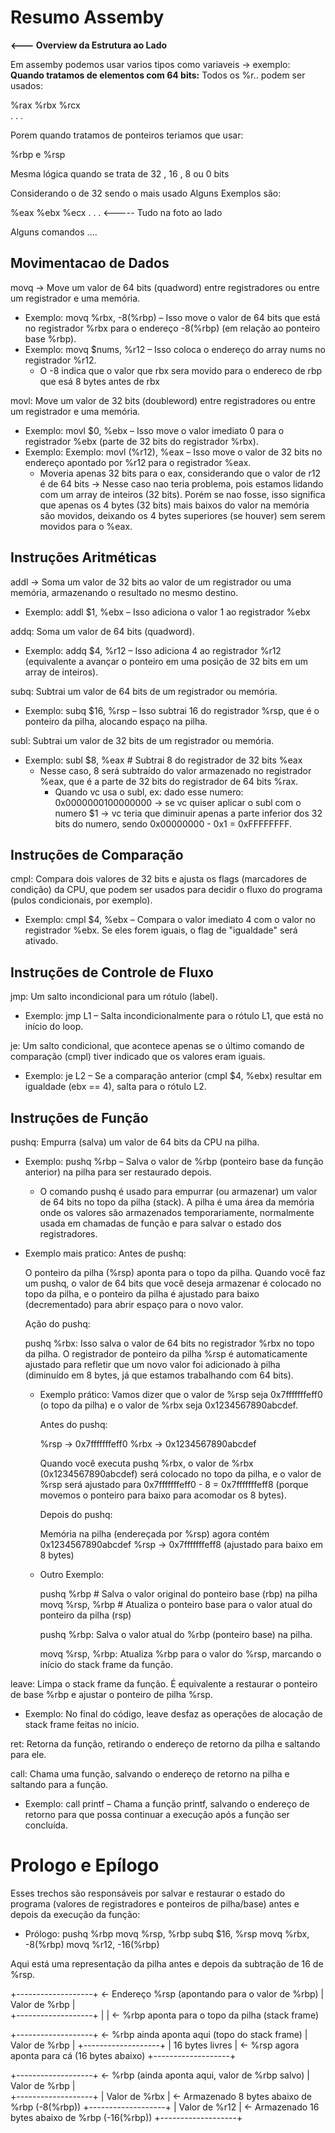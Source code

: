 # Resumo Assemby

__<--- Overview da Estrutura ao Lado__

Em assemby podemos usar varios tipos como variaveis -> exemplo:
__Quando tratamos de elementos com 64 bits:__
Todos os %r.. podem ser usados:

%rax
%rbx
%rcx    
.
.
.


Porem quando tratamos de ponteiros teriamos que usar:

%rbp e %rsp

Mesma lógica quando se trata de 32 , 16 , 8 ou 0 bits

Considerando o de 32 sendo o mais usado
Alguns Exemplos são:

%eax
%ebx
%ecx 
.
.
.
<----- Tudo na foto ao lado


Alguns comandos ....

## Movimentacao de Dados


movq ->  Move um valor de 64 bits (quadword) entre registradores ou entre um registrador e uma memória.
- Exemplo: movq %rbx, -8(%rbp) – Isso move o valor de 64 bits que está no registrador %rbx para o endereço -8(%rbp) (em relação ao ponteiro base %rbp).
- Exemplo: movq $nums, %r12 – Isso coloca o endereço do array nums no registrador %r12.
    - O -8 indica que o valor que rbx sera movido para o endereco de rbp que esá 8 bytes antes de rbx

movl: Move um valor de 32 bits (doubleword) entre registradores ou entre um registrador e uma memória.
- Exemplo: movl $0, %ebx – Isso move o valor imediato 0 para o registrador %ebx (parte de 32 bits do registrador %rbx).
- Exemplo: Exemplo: movl (%r12), %eax – Isso move o valor de 32 bits no endereço apontado por %r12 para o registrador %eax.
    - Moveria apenas 32 bits para o eax, considerando que o valor de r12 é de 64 bits -> Nesse caso nao teria problema, pois estamos lidando com um array de inteiros (32 bits). Porém se nao fosse, isso significa que apenas os 4 bytes (32 bits) mais baixos do valor na memória são movidos, deixando os 4 bytes superiores (se houver) sem serem movidos para o %eax.

## Instruções Aritméticas


addl -> Soma um valor de 32 bits ao valor de um registrador ou uma memória, armazenando o resultado no mesmo destino.

- Exemplo: addl $1, %ebx – Isso adiciona o valor 1 ao registrador %ebx

addq: Soma um valor de 64 bits (quadword).

- Exemplo: addq $4, %r12 – Isso adiciona 4 ao registrador %r12 (equivalente a avançar o ponteiro em uma posição de 32 bits em um array de inteiros).

subq: Subtrai um valor de 64 bits de um registrador ou memória.

- Exemplo: subq $16, %rsp – Isso subtrai 16 do registrador %rsp, que é o ponteiro da pilha, alocando espaço na pilha.

subl: Subtrai um valor de 32 bits de um registrador ou memória.

- Exemplo: subl $8, %eax   # Subtrai 8 do registrador de 32 bits %eax
    - Nesse caso, 8 será subtraído do valor armazenado no registrador %eax, que é a parte de 32 bits do registrador de 64 bits %rax.
        - Quando vc usa o subl, ex: dado esse numero: 0x0000000100000000 -> se vc quiser aplicar o subl com o numero $1 -> vc teria que diminuir apenas a parte inferior dos 32 bits do numero, sendo 0x00000000 - 0x1 = 0xFFFFFFFF. 



## Instruções de Comparação

cmpl: Compara dois valores de 32 bits e ajusta os flags (marcadores de condição) da CPU, que podem ser usados para decidir o fluxo do programa (pulos condicionais, por exemplo).

- Exemplo: cmpl $4, %ebx – Compara o valor imediato 4 com o valor no registrador %ebx. Se eles forem iguais, o flag de "igualdade" será ativado.



## Instruções de Controle de Fluxo

jmp: Um salto incondicional para um rótulo (label).

- Exemplo: jmp L1 – Salta incondicionalmente para o rótulo L1, que está no início do loop.


je: Um salto condicional, que acontece apenas se o último comando de comparação (cmpl) tiver indicado que os valores eram iguais.

- Exemplo: je L2 – Se a comparação anterior (cmpl $4, %ebx) resultar em igualdade (ebx == 4), salta para o rótulo L2.











## Instruções de Função

pushq: Empurra (salva) um valor de 64 bits da CPU na pilha.

- Exemplo: pushq %rbp – Salva o valor de %rbp (ponteiro base da função anterior) na pilha para ser restaurado depois.
    - O comando pushq é usado para empurrar (ou armazenar) um valor de 64 bits no topo da pilha (stack). A pilha é uma área da memória onde os valores são armazenados temporariamente, normalmente usada em chamadas de função e para salvar o estado dos registradores.

- Exemplo mais pratico:
    Antes de pushq:

    O ponteiro da pilha (%rsp) aponta para o topo da pilha.
    Quando você faz um pushq, o valor de 64 bits que você deseja armazenar é colocado no topo da pilha, e o ponteiro da pilha é ajustado para baixo (decrementado) para abrir espaço para o novo valor.

    Ação do pushq:

    pushq %rbx: Isso salva o valor de 64 bits no registrador %rbx no topo da pilha.
    O registrador de ponteiro da pilha %rsp é automaticamente ajustado para refletir que um novo valor foi adicionado à pilha (diminuído em 8 bytes, já que estamos trabalhando com 64 bits).

    - Exemplo prático: Vamos dizer que o valor de %rsp seja 0x7fffffffeff0 (o topo da pilha) e o valor de %rbx seja 0x1234567890abcdef.

        Antes do pushq:

        %rsp -> 0x7fffffffeff0
        %rbx -> 0x1234567890abcdef

        Quando você executa pushq %rbx, o valor de %rbx (0x1234567890abcdef) será colocado no topo da pilha, e o valor de %rsp será ajustado para 0x7fffffffeff0 - 8 = 0x7fffffffeff8 (porque movemos o ponteiro para baixo para acomodar os 8 bytes).

         Depois do pushq:

        Memória na pilha (endereçada por %rsp) agora contém 0x1234567890abcdef
        %rsp -> 0x7fffffffeff8 (ajustado para baixo em 8 bytes)

    - Outro Exemplo:

        pushq   %rbp        # Salva o valor original do ponteiro base (rbp) na pilha
        movq    %rsp, %rbp  # Atualiza o ponteiro base para o valor atual do ponteiro da pilha (rsp)

        pushq %rbp: Salva o valor atual do %rbp (ponteiro base) na pilha.

        movq %rsp, %rbp: Atualiza %rbp para o valor do %rsp, marcando o início do stack frame da função.



leave: Limpa o stack frame da função. É equivalente a restaurar o ponteiro de base %rbp e ajustar o ponteiro de pilha %rsp.

- Exemplo: No final do código, leave desfaz as operações de alocação de stack frame feitas no início.



ret: Retorna da função, retirando o endereço de retorno da pilha e saltando para ele.



call: Chama uma função, salvando o endereço de retorno na pilha e saltando para a função.

- Exemplo: call printf – Chama a função printf, salvando o endereço de retorno para que possa continuar a execução após a função ser concluída.



# Prologo e Epílogo 

Esses trechos são responsáveis por salvar e restaurar o estado do programa (valores de registradores e ponteiros de pilha/base) antes e depois da execução da função:

- Prólogo: 
    pushq   %rbp
    movq    %rsp, %rbp
    subq    $16, %rsp
    movq    %rbx, -8(%rbp)
    movq    %r12, -16(%rbp)


Aqui está uma representação da pilha antes e depois da subtração de 16 de %rsp.





+-------------------+    <- Endereço %rsp (apontando para o valor de %rbp)
|   Valor de %rbp    |    
+-------------------+
|                   | <- %rbp aponta para o topo da pilha (stack frame)




+-------------------+    <- %rbp ainda aponta aqui (topo do stack frame)
|   Valor de %rbp    |
+-------------------+
|   16 bytes livres  |    <- %rsp agora aponta para cá (16 bytes abaixo)
+-------------------+



+-------------------+    <- %rbp (ainda aponta aqui, valor de %rbp salvo)
|   Valor de %rbp    |    
+-------------------+
|    Valor de %rbx   |    <- Armazenado 8 bytes abaixo de %rbp (-8(%rbp))
+-------------------+
|    Valor de %r12   |    <- Armazenado 16 bytes abaixo de %rbp (-16(%rbp))
+-------------------+












